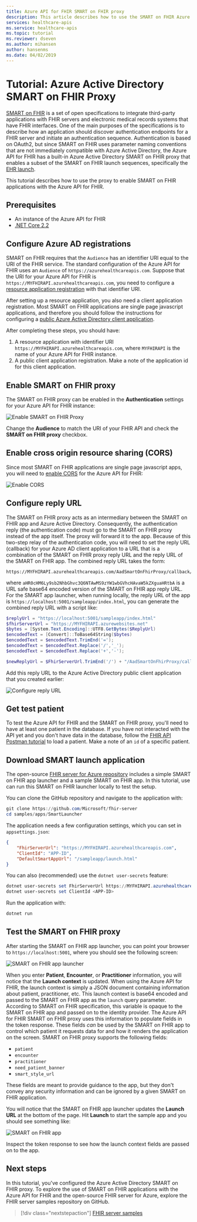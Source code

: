 ```yaml
---
title: Azure API for FHIR SMART on FHIR proxy
description: This article describes how to use the SMART on FHIR Azure Active Directory Proxy.
services: healthcare-apis
ms.service: healthcare-apis
ms.topic: tutorial
ms.reviewer: dseven
ms.author: mihansen
author: hansenms
ms.date: 04/02/2019
---
```


# Tutorial: Azure Active Directory SMART on FHIR Proxy

[SMART on FHIR](http://docs.smarthealthit.org/) is a set of open specifications to integrate third-party applications with FHIR servers and electronic medical records systems that have FHIR interfaces. One of the main purposes of the specifications is to describe how an application should discover authentication endpoints for a FHIR server and initiate an authentication sequence. Authentication is based on OAuth2, but since SMART on FHIR uses parameter naming conventions that are not immediately compatible with Azure Active Directory, the Azure API for FHIR has a built-in Azure Active Directory SMART on FHIR proxy that enables a subset of the SMART on FHIR launch sequences, specifically the [EHR launch](http://hl7.org/fhir/smart-app-launch/#ehr-launch-sequence).

This tutorial describes how to use the proxy to enable SMART on FHIR applications with the Azure API for FHIR.

## Prerequisites

- An instance of the Azure API for FHIR
- [.NET Core 2.2](https://dotnet.microsoft.com/download/dotnet-core/2.2)

## Configure Azure AD registrations

SMART on FHIR requires that the `Audience` has an identifier URI equal to the URI of the FHIR service. The standard configuration of the Azure API for FHIR uses an `Audience` of `https://azurehealthcareapis.com`. Suppose that the URI for your Azure API for FHIR is `https://MYFHIRAPI.azurehealthcareapis.com`, you need to configure a [resource application registration](register-resource-azure-ad-client-app.md) with that identifier URI.

After setting up a resource application, you also need a client application registration. Most SMART on FHIR applications are single page javascript applications, and therefore you should follow the instructions for configuring a [public Azure Active Directory client application](register-public-azure-ad-client-app.md).

After completing these steps, you should have:

1. A resource application with identifier URI `https://MYFHIRAPI.azurehealthcareapis.com`, where `MYFHIRAPI` is the name of your Azure API for FHIR instance.
1. A public client application registration. Make a note of the application id for this client application.

## Enable SMART on FHIR proxy

The SMART on FHIR proxy can be enabled in the **Authentication** settings for your Azure API for FHIR instance:

![Enable SMART on FHIR Proxy](media/tutorial-smart-on-fhir/enable-smart-on-fhir-proxy.png)

Change the **Audience** to match the URI of your FHIR API and check the **SMART on FHIR proxy** checkbox.

## Enable cross origin resource sharing (CORS)

Since most SMART on FHIR applications are single page javascript apps, you will need to [enable CORS](configure-cross-origin-resource-sharing.md) for the Azure API for FHIR:

![Enable CORS](media/tutorial-smart-on-fhir/enable-cors.png)

## Configure reply URL

The SMART on FHIR proxy acts as an intermediary between the SMART on FHIR app and Azure Active Directory. Consequently, the authentication reply (the authentication code) must go to the SMART on FHIR proxy instead of the app itself. The proxy will forward it to the app. Because of this two-step relay of the authentication code, you will need to set the reply URL (callback) for your Azure AD client application to a URL that is a combination of the SMART on FHIR proxy reply URL and the reply URL of the SMART on FHIR app. The combined reply URL takes the form:

```
https://MYFHIRAPI.azurehealthcareapis.com/AadSmartOnFhirProxy/callback/aHR0cHM6Ly9sb2NhbGhvc3Q6NTAwMS9zYW1wbGVhcHAvaW5kZXguaHRtbA
```

where `aHR0cHM6Ly9sb2NhbGhvc3Q6NTAwMS9zYW1wbGVhcHAvaW5kZXguaHRtbA` is a URL safe base64 encoded version of the SMART on FHIR app reply URL. For the SMART app launcher, when running locally, the reply URL of the app is `https://localhost:5001/sampleapp/index.html`, you can generate the combined reply URL with a script like:

```PowerShell
$replyUrl = "https://localhost:5001/sampleapp/index.html"
$fhirServerUrl = "https://MYFHIRAPI.azurewebsites.net"
$bytes = [System.Text.Encoding]::UTF8.GetBytes($ReplyUrl)
$encodedText = [Convert]::ToBase64String($bytes)
$encodedText = $encodedText.TrimEnd('=');
$encodedText = $encodedText.Replace('/','_');
$encodedText = $encodedText.Replace('+','-');

$newReplyUrl = $FhirServerUrl.TrimEnd('/') + "/AadSmartOnFhirProxy/callback/" + $encodedText
```

Add this reply URL to the Azure Active Directory public client application that you created earlier:

![Configure reply URL](media/tutorial-smart-on-fhir/configure-reply-url.png)

## Get test patient

To test the Azure API for FHIR and the SMART on FHIR proxy, you'll need to have at least one patient in the database. If you have not interacted with the API yet and you don't have data in the database, follow the [FHIR API Postman tutorial](access-fhir-postman-tutorial.md) to load a patient. Make a note of an `id` of a specific patient.

## Download SMART launch application

The open-source [FHIR server for Azure repository](https://github.com/Microsoft/fhir-server) includes a simple SMART on FHIR app launcher and a sample SMART on FHIR app. In this tutorial, use can run this SMART on FHIR launcher locally to test the setup.

You can clone the GitHub repository and navigate to the application with:

```PowerShell
git clone https://github.com/Microsoft/fhir-server
cd samples/apps/SmartLauncher
```

The application needs a few configuration settings, which you can set in `appsettings.json`:

```json
{
    "FhirServerUrl": "https://MYFHIRAPI.azurehealthcareapis.com",
    "ClientId": "APP-ID",
    "DefaultSmartAppUrl": "/sampleapp/launch.html"
}
```

You can also (recommended) use the `dotnet user-secrets` feature:

```PowerShell
dotnet user-secrets set FhirServerUrl https://MYFHIRAPI.azurehealthcareapis.com
dotnet user-secrets set ClientId <APP-ID>
```

Run the application with:

```PowerShell
dotnet run
```

## Test the SMART on FHIR proxy

After starting the SMART on FHIR app launcher, you can point your browser to `https://localhost:5001`, where you should see the following screen:

![SMART on FHIR app launcher](media/tutorial-smart-on-fhir/smart-on-fhir-app-launcher.png)

When you enter **Patient**, **Encounter**, or **Practitioner** information, you will notice that the **Launch context** is updated. When using the Azure API for FHIR, the launch context is simply a JSON document containing information about patient, practitioner, etc. This launch context is base64 encoded and passed to the SMART on FHIR app as the `launch` query parameter. According to SMART on FHIR specification, this variable is opaque to the SMART on FHIR app and passed on to the identity provider. The Azure API for FHIR SMART on FHIR proxy uses this information to populate fields in the token response. These fields *can* be used by the SMART on FHIR app to control which patient it requests data for and how it renders the application on the screen. SMART on FHIR proxy supports the following fields:

* `patient`
* `encounter`
* `practitioner`
* `need_patient_banner`
* `smart_style_url`

These fields are meant to provide guidance to the app, but they don't convey any security information and can be ignored by a given SMART on FHIR application.

You will notice that the SMART on FHIR app launcher updates the **Launch URL** at the bottom of the page. Hit **Launch** to start the sample app and you should see something like:

![SMART on FHIR app](media/tutorial-smart-on-fhir/smart-on-fhir-app.png)

Inspect the token response to see how the launch context fields are passed on to the app.

## Next steps

In this tutorial, you've configured the Azure Active Directory SMART on FHIR proxy. To explore the use of SMART on FHIR applications with the Azure API for FHIR and the open-source FHIR server for Azure, explore the FHIR server samples repository on GitHub.

>[!div class="nextstepaction"]
>[FHIR server samples](https://github.com/Microsoft/fhir-server-samples)
